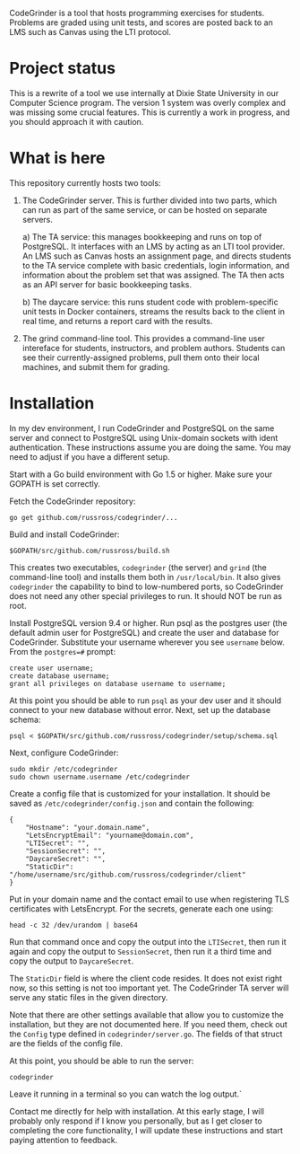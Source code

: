 CodeGrinder is a tool that hosts programming exercises for students.
Problems are graded using unit tests, and scores are posted back to
an LMS such as Canvas using the LTI protocol.


Project status
==============

This is a rewrite of a tool we use internally at Dixie State
University in our Computer Science program. The version 1 system was
overly complex and was missing some crucial features. This is
currently a work in progress, and you should approach it with
caution.


What is here
============

This repository currently hosts two tools:

1.  The CodeGrinder server. This is further divided into two parts,
    which can run as part of the same service, or can be hosted on
    separate servers.

    a)  The TA service: this manages bookkeeping and runs on top of
        PostgreSQL. It interfaces with an LMS by acting as an LTI
        tool provider. An LMS such as Canvas hosts an assignment
        page, and directs students to the TA service complete with
        basic credentials, login information, and information about
        the problem set that was assigned. The TA then acts as an
        API server for basic bookkeeping tasks.

    b)  The daycare service: this runs student code with
        problem-specific unit tests in Docker containers, streams
        the results back to the client in real time, and returns a
        report card with the results.

2.  The grind command-line tool. This provides a command-line user
    intereface for students, instructors, and problem authors.
    Students can see their currently-assigned problems, pull them
    onto their local machines, and submit them for grading.


Installation
============

In my dev environment, I run CodeGrinder and PostgreSQL on the same
server and connect to PostgreSQL using Unix-domain sockets with
ident authentication. These instructions assume you are doing the
same. You may need to adjust if you have a different setup.

Start with a Go build environment with Go 1.5 or higher. Make sure
your GOPATH is set correctly.

Fetch the CodeGrinder repository:

    go get github.com/russross/codegrinder/...

Build and install CodeGrinder:

    $GOPATH/src/github.com/russross/build.sh

This creates two executables, `codegrinder` (the server) and `grind`
(the command-line tool) and installs them both in `/usr/local/bin`.
It also gives `codegrinder` the capability to bind to low-numbered
ports, so CodeGrinder does not need any other special privileges to
run. It should NOT be run as root.

Install PostgreSQL version 9.4 or higher. Run psql as the postgres
user (the default admin user for PostgreSQL) and create the user and
database for CodeGrinder. Substitute your username wherever you see
`username` below. From the `postgres=#` prompt:

    create user username;
    create database username;
    grant all privileges on database username to username;

At this point you should be able to run `psql` as your dev user and
it should connect to your new database without error. Next, set up
the database schema:

    psql < $GOPATH/src/github.com/russross/codegrinder/setup/schema.sql

Next, configure CodeGrinder:

    sudo mkdir /etc/codegrinder
    sudo chown username.username /etc/codegrinder

Create a config file that is customized for your installation. It
should be saved as `/etc/codegrinder/config.json` and contain the
following:

    {
        "Hostname": "your.domain.name",
        "LetsEncryptEmail": "yourname@domain.com",
        "LTISecret": "",
        "SessionSecret": "",
        "DaycareSecret": "",
        "StaticDir": "/home/username/src/github.com/russross/codegrinder/client"
    }

Put in your domain name and the contact email to use when
registering TLS certificates with LetsEncrypt. For the secrets,
generate each one using:

    head -c 32 /dev/urandom | base64

Run that command once and copy the output into the `LTISecret`, then
run it again and copy the output to `SessionSecret`, then run it a
third time and copy the output to `DaycareSecret`.

The `StaticDir` field is where the client code resides. It does not
exist right now, so this setting is not too important yet. The
CodeGrinder TA server will serve any static files in the given
directory.

Note that there are other settings available that allow you to
customize the installation, but they are not documented here. If you
need them, check out the `Config` type defined in
`codegrinder/server.go`. The fields of that struct are the fields of
the config file.

At this point, you should be able to run the server:

    codegrinder

Leave it running in a terminal so you can watch the log output.`

Contact me directly for help with installation. At this early stage,
I will probably only respond if I know you personally, but as I get
closer to completing the core functionality, I will update these
instructions and start paying attention to feedback.
